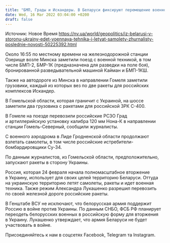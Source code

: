 ```yaml
---
title: "БМП, Грады и Искандеры. В Беларуси фиксируют перемещение военной техники в сторону границы с Украиной"
date: Wed, 16 Mar 2022 03:04:00 +0200
draft: false
---
```

Источник: Новое Время https://nv.ua/world/geopolitics/iz-belarusi-v-storonu-ukrainy-edet-voennaya-tehnika-i-letyat-samolety-zhurnalisty-poslednie-novosti-50225392.html


 Около 16:55 по местному времени на железнодорожной станции Озерище возле Минска заметили поезд с военной техникой, в том числе БМП-2, БМР-1К (предназначена для разведки на поле боя), бронированной разведывательной машиной Кайман и БМП-1КШ.

Также на автодороге из Минска в направлении Гомеля заметили грузовики, каждый из которых вез по две ракеты для российских комплексов Искандер.

В Гомельской области, которая граничит с Украиной, на шоссе заметили два грузовика с ракетами для российской ЗРК С-400.

В Гомеле на поезде перевозили российские РСЗО Град и артиллерийскую установку калибра 120 мм Нона-К в направлении станции Гомель-Северный, сообщили журналисты.

С военного аэродрома в Лиде Гродненской области продолжают взлетать самолеты, в том числе российские истребители-бомбардировщики Су-34.

По данным журналистов, из Гомельской области, предположительно, запускают ракеты в сторону Украины.

Россия, которая 24 февраля начала полномасштабное вторжение в Украину, использует для своих целей территорию Беларуси. Оттуда на украинскую территорию летят самолеты, ракеты и идет военная техника. Также режим Александра Лукашенко разрешил перевозить по своей железной дороге российские ракеты.

В Генштабе ВСУ не исключают, что белорусская армия поддержит Россию в войне против Украины. По данным СНБО, ФСБ РФ планирует переодеть белорусских военных в российскую форму для вторжения в Украину. Лукашенко утверждает, что армия Беларуси не будет участвовать в войне.

Присоединяйтесь к нам в соцсетях Facebook, Telegram та Instagram.
